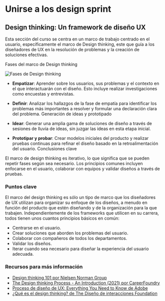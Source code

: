 # Unirse a los design sprint

## Design thinking: Un framework de diseño UX


Esta sección del curso se centra en un marco de trabajo centrado en el usuario, específicamente el marco de Design thinking, este que guía a los diseñadores de UX en la resolución de problemas y la creación de soluciones efectivas.

Fases del marco de Design thinking

![Fases de Design thinking](https://d3c33hcgiwev3.cloudfront.net/imageAssetProxy.v1/GG-UjxAJTjqvlI8QCc46CA_56b42a56f7534b9d80437b91462f53d8_UX_C1_M2_L2_R1_C-01.png?expiry=1755820800000&hmac=RyBboFucHLqZ0dFDg7DK2jzMVNad2Lh3Z6Fj4NZ3-Gc)


- **Empatizar**: Aprender sobre los usuarios, sus problemas y el contexto en el que interactuarán con el diseño. Esto incluye realizar investigaciones como encuestas y entrevistas.

- **Definir**: Analizar los hallazgos de la fase de empatía para identificar los problemas más importantes a resolver y formular una declaración clara del problema.
Generación de ideas y prototipado

- **Idear**: Generar una amplia gama de soluciones de diseño a través de sesiones de lluvia de ideas, sin juzgar las ideas en esta etapa inicial.
- **Prototipar y probar**: Crear modelos iniciales del producto y realizar pruebas continuas para refinar el diseño basado en la retroalimentación del usuario.
Conclusiones clave

El marco de design thinking es iterativo, lo que significa que se pueden repetir fases según sea necesario.
Los principios comunes incluyen enfocarse en el usuario, colaborar con equipos y validar diseños a través de pruebas.

### Puntos clave

El marco del design thinking es sólo un tipo de marco que los diseñadores de UX utilizan para organizar su enfoque de los diseños, a menudo en función del producto que estén diseñando y de la organización para la que trabajen. Independientemente de los frameworks que utilicen en su carrera, todos tienen unos cuantos principios básicos en común:

- Centrarse en el usuario.
- Crear soluciones que aborden los problemas del usuario.
- Colaborar con compañeros de todos los departamentos.
- Validar los diseños.
- Iterar cuando sea necesario para diseñar la experiencia del usuario adecuada.

### Recursos para más información

- [Design thinking 101 por Nielsen Norman Group](https://www.youtube.com/watch?v=6lmvCqvmjfE)
- [The Design thinking Process - An Introduction (2021) por CareerFoundry](https://www.youtube.com/watch?v=Tvu34s8iMZw)
- [Proceso de diseño de UX: Everything You Need to Know de Adobe](https://xd.adobe.com/ideas/guides/ux-design-process-steps/)
- [¿Qué es el design thinking? de The Diseño de interacciones Foundation](https://www.interaction-design.org/literature/topics/design-thinking)